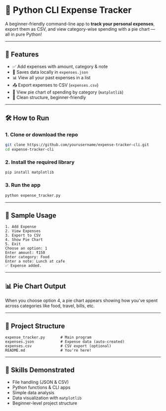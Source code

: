  
 
# 💸 Python CLI Expense Tracker

A beginner-friendly command-line app to **track your personal expenses**, export them as CSV, and view category-wise spending with a pie chart — all in  pure Python!

---

## 🚀 Features

- ✅ Add expenses with amount, category & note
- 📂 Saves data locally in `expenses.json`
- 📊 View all your past expenses in a list
- 📤 Export expenses to CSV (`expenses.csv`)
- 🥧 View pie chart of spending by category (`matplotlib`)
- 🧠 Clean structure, beginner-friendly

---

## 🛠️ How to Run

### 1. Clone or download the repo
```bash
git clone https://github.com/yourusername/expense-tracker-cli.git
cd expense-tracker-cli
````

### 2. Install the required library

```bash
pip install matplotlib
```

### 3. Run the app

```bash
python expense_tracker.py
```

---

## 🧪 Sample Usage

```text
1. Add Expense
2. View Expenses
3. Export to CSV
4. Show Pie Chart
5. Exit
Choose an option: 1
Enter amount: ₹150
Enter category: Food
Enter a note: Lunch at cafe
✅ Expense added.
```

---

## 📊 Pie Chart Output

When you choose option 4, a pie chart appears showing how you’ve spent across categories like food, travel, bills, etc.

---

## 📁 Project Structure

```
expense_tracker.py       # Main program
expenses.json            # Expense data (auto-created)
expenses.csv             # CSV export (optional)
README.md                # You're here!
```

---

## 🧠 Skills Demonstrated

* File handling (JSON & CSV)
* Python functions & CLI apps
* Simple data analysis
* Data visualization with `matplotlib`
* Beginner-level project structure
 
 
